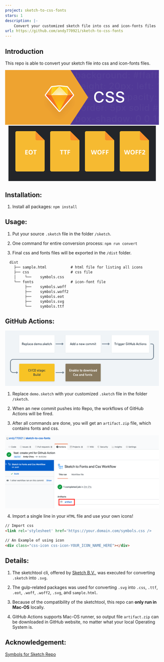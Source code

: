 ```yaml
---
project: sketch-to-css-fonts
stars: 1
description: |-
    Convert your customized sketch file into css and icon-fonts files
url: https://github.com/andy770921/sketch-to-css-fonts
---
```


## Introduction

This repo is able to convert your sketch file into css and icon-fonts files.

<div align="center">
<img src="https://github.com/andy770921/sketch-to-css-fonts/blob/master/readme-Imgs/pic1.png"/>
</div>
<div align="center">
<img src="https://github.com/andy770921/sketch-to-css-fonts/blob/master/readme-Imgs/pic2.png"/>
</div>

## Installation:

1. Install all packages:
   `npm install`

## Usage:

1. Put your source `.sketch` file in the folder `/sketch`.

2. One command for entire conversion process:
   `npm run convert`

3. Final css and fonts files will be exported in the `/dist` folder.

```
  dist
    ├── sample.html           # html file for listing all icons
    ├── css                   # css file
    │    └──    symbols.css
    └── fonts                 # icon-font file
         ├──    symbols.woff
         ├──    symbols.woff2
         ├──    symbols.eot
         ├──    symbols.svg
         └──    symbols.ttf
```

## GitHub Actions:

<div align="center">
   <img src="https://github.com/andy770921/sketch-to-css-fonts/blob/master/readme-Imgs/pic4.png"/>
</div>

1. Replace `demo.sketch` with your customized `.sketch` file in the folder `/sketch`.

2. When an new commit pushes into Repo, the workflows of GitHub Actions will be fired.

3. After all commands are done, you will get an `artifact.zip` file, which contains fonts and css.

<div align="center">
   <img src="https://github.com/andy770921/sketch-to-css-fonts/blob/master/readme-Imgs/pic3.png"/>
</div>
  
4. Import a single line in your `HTML` file and use your own icons!
```html
// Import css
<link rel='stylesheet' href='https://your.domain.com/symbols.css />
```
```html
// An Example of using icon
<div class="css-icon css-icon-YOUR_ICON_NAME_HERE"></div>
```

## Details:

1. The sketchtool cli, offered by [Sketch B.V.](https://developer.sketch.com/cli/), was executed for converting `.sketch` into `.svg`.

2. The gulp-related packages was used for converting `.svg` into `.css`, `.ttf`, `.eot`, `.woff`, `.woff2`, `.svg`, and `sample.html`.

3. Because of the compatibility of the sketchtool, this repo can **only run in Mac-OS** locally.

4. GitHub Actions supports Mac-OS runner, so output file `artifact.zip` can be downloaded in GitHub website, no matter what your local Operating System is.

## Acknowledgement:

[Symbols for Sketch Repo](https://github.com/cognitom/symbols-for-sketch)

